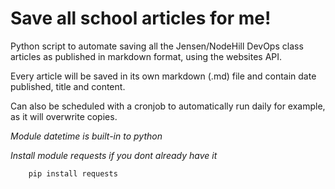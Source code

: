 # Save all school articles for me!
Python script to automate saving all the Jensen/NodeHill DevOps class articles as published in markdown format, using the websites API.

Every article will be saved in its own markdown (.md) file and contain date published, title and content.

Can also be scheduled with a cronjob to automatically run daily for example, as it will overwrite copies.


_Module datetime is built-in to python_

_Install module requests if you dont already have it_
```
    pip install requests
```



